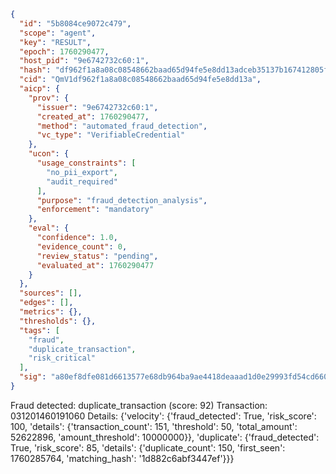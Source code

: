 ```json
{
  "id": "5b8084ce9072c479",
  "scope": "agent",
  "key": "RESULT",
  "epoch": 1760290477,
  "host_pid": "9e6742732c60:1",
  "hash": "df962f1a8a08c08548662baad65d94fe5e8dd13adceb35137b167412805f679b",
  "cid": "QmV1df962f1a8a08c08548662baad65d94fe5e8dd13a",
  "aicp": {
    "prov": {
      "issuer": "9e6742732c60:1",
      "created_at": 1760290477,
      "method": "automated_fraud_detection",
      "vc_type": "VerifiableCredential"
    },
    "ucon": {
      "usage_constraints": [
        "no_pii_export",
        "audit_required"
      ],
      "purpose": "fraud_detection_analysis",
      "enforcement": "mandatory"
    },
    "eval": {
      "confidence": 1.0,
      "evidence_count": 0,
      "review_status": "pending",
      "evaluated_at": 1760290477
    }
  },
  "sources": [],
  "edges": [],
  "metrics": {},
  "thresholds": {},
  "tags": [
    "fraud",
    "duplicate_transaction",
    "risk_critical"
  ],
  "sig": "a80ef8dfe081d6613577e68db964ba9ae4418deaaad1d0e29993fd54cd660a08"
}
```

Fraud detected: duplicate_transaction (score: 92)
Transaction: 031201460191060
Details: {'velocity': {'fraud_detected': True, 'risk_score': 100, 'details': {'transaction_count': 151, 'threshold': 50, 'total_amount': 52622896, 'amount_threshold': 10000000}}, 'duplicate': {'fraud_detected': True, 'risk_score': 85, 'details': {'duplicate_count': 150, 'first_seen': 1760285764, 'matching_hash': '1d882c6abf3447ef'}}}
